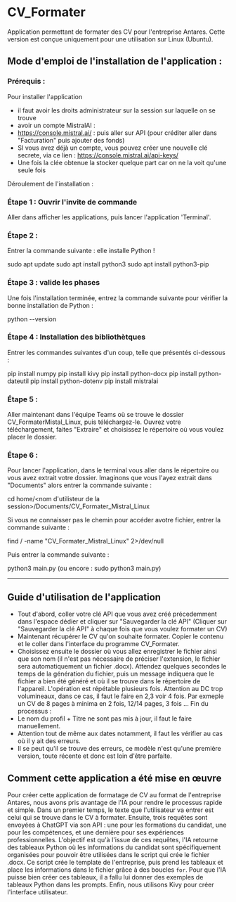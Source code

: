 # CV_Formater

Application permettant de formater des CV pour l'entreprise Antares. Cette version est conçue uniquement pour une utilisation sur Linux (Ubuntu).

## Mode d'emploi de l'installation de l'application :

### Prérequis :

Pour installer l'application
- il faut avoir les droits administrateur sur la session sur laquelle on se trouve 
- avoir un compte MistralAI : 
- https://console.mistral.ai/ : puis aller sur API (pour créditer aller dans "Facturation" puis ajouter des fonds) 
- SI vous avez déjà un compte, vous pouvez créer une nouvelle clé secrete, via ce lien : https://console.mistral.ai/api-keys/
- Une fois la clée obtenue la stocker quelque part car on ne la voit qu'une seule fois  

Déroulement de l'installation : 

### Étape 1 : Ouvrir l'invite de commande 

Aller dans afficher les applications, puis lancer l'application 'Terminal'.

### Étape 2 :

Entrer la commande suivante : elle installe Python !

sudo apt update
sudo apt install python3
sudo apt install python3-pip

### Étape 3 : valide les phases 

Une fois l'installation terminée, entrez la commande suivante pour vérifier la bonne installation de Python :

python --version

### Étape 4 : Installation des bibliothètques 

Entrer les commandes suivantes d'un coup, telle que présentés ci-dessous : 

pip install numpy
pip install kivy
pip install python-docx
pip install python-dateutil
pip install python-dotenv
pip install mistralai

### Étape 5 :

Aller maintenant dans l'équipe Teams où se trouve le dossier CV_FormaterMistal_Linux, puis téléchargez-le. Ouvrez votre téléchargement, faites "Extraire" et choisissez le répertoire où vous voulez placer le dossier.

### Étape 6 :

Pour lancer l'application, dans le terminal vous aller dans le répertoire ou vous avez extrait votre dossier. Imaginons que vous l'ayez extrait dans "Documents" alors entrer la commande suivante :

cd home/<nom d'utilisteur de la session>/Documents/CV_Formater_Mistral_Linux

Si vous ne connaisser pas le chemin pour accéder avotre fichier, entrer la commande suivante :

find / -name "CV_Formater_Mistral_Linux" 2>/dev/null

Puis entrer la commande suivante : 

python3 main.py (ou encore : sudo python3 main.py)

---------------------------------------------------------------------------------

## Guide d'utilisation de l'application

- Tout d'abord, coller votre clé API que vous avez créé précedemment dans l'espace dédier et cliquer sur "Sauvegarder la clé API" (Cliquer sur "Sauvegarder la clé API" à chaque fois que vous voulez formater un CV)
- Maintenant récupérer le CV qu'on souhaite formater. Copier le contenu et le coller dans l'interface du programme CV_Formater. 
- Choisissez ensuite le dossier où vous allez enregistrer le fichier ainsi que son nom (il n'est pas nécessaire de préciser l'extension, le fichier sera automatiquement un fichier .docx). 
Attendez quelques secondes le temps de la génération du fichier, puis un message indiquera que le fichier a bien été généré et où il se trouve dans le répertoire de l'appareil. 
L'opération est répétable plusieurs fois. 
Attention au DC trop volumineaux, dans ce cas, il faut le faire en 2,3 voir 4 fois. Par exmeple un CV de 8 pages à minima en 2 fois, 12/14 pages, 3 fois ...
Fin du processus : 
- Le nom du profil + Titre ne sont pas mis à jour, il faut le faire manuellement. 
- Attention tout de même aux dates notamment, il faut les vérifier au cas où il y ait des erreurs.
- Il se peut qu'il se trouve des erreurs, ce modèle n'est qu'une première version, toute récente et donc est loin d'être parfaite.


## Comment cette application a été mise en œuvre

Pour créer cette application de formatage de CV au format de l'entreprise Antares, nous avons pris avantage de l'IA pour rendre le processus rapide et simple. Dans un premier temps, le texte que l'utilisateur va entrer est celui qui se trouve dans le CV à formater. Ensuite, trois requêtes sont envoyées à ChatGPT via son API : une pour les formations du candidat, une pour les compétences, et une dernière pour ses expériences professionnelles. L'objectif est qu'à l'issue de ces requêtes, l'IA retourne des tableaux Python où les informations du candidat sont spécifiquement organisées pour pouvoir être utilisées dans le script qui crée le fichier .docx. Ce script crée le template de l'entreprise, puis prend les tableaux et place les informations dans le fichier grâce à des boucles `for`. Pour que l'IA puisse bien créer ces tableaux, il a fallu lui donner des exemples de tableaux Python dans les prompts. Enfin, nous utilisons Kivy pour créer l'interface utilisateur.


